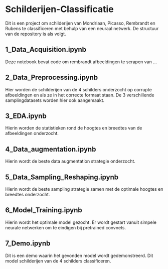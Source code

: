 # Schilderijen-Classificatie

Dit is een project om schilderijen van Mondriaan, Picasso, Rembrandt en Rubens te classificeren met behulp van een neuraal netwerk. De structuur van de repository is als volgt.

## 1_Data_Acquisition.ipynb

Deze notebook bevat code om rembrandt afbeeldingen te scrapen van ...

## 2_Data_Preprocessing.ipynb

Hier worden de schilderijen van de 4 schilders onderzocht op corrupte afbeeldingen en als ze in het correcte formaat staan. De 3 verschillende samplingdatasets worden hier ook aangemaakt.

## 3_EDA.ipynb

Hierin worden de statistieken rond de hoogtes en breedtes van de afbeeldingen onderzocht.

## 4_Data_augmentation.ipynb

Hierin wordt de beste data augmentation strategie onderzocht.

## 5_Data_Sampling_Reshaping.ipynb

Hierin wordt de beste sampling strategie samen met de optimale hoogtes en breedtes onderzocht.

## 6_Model_Training.ipynb

Hierin wordt het optimale model gezocht. Er wordt gestart vanuit simpele neurale netwerken om te eindigen bij pretrained convnets.

## 7_Demo.ipynb

Dit is een demo waarin het gevonden model wordt gedemonstreerd. Dit model schilderijen van de 4 schilders classificeren.